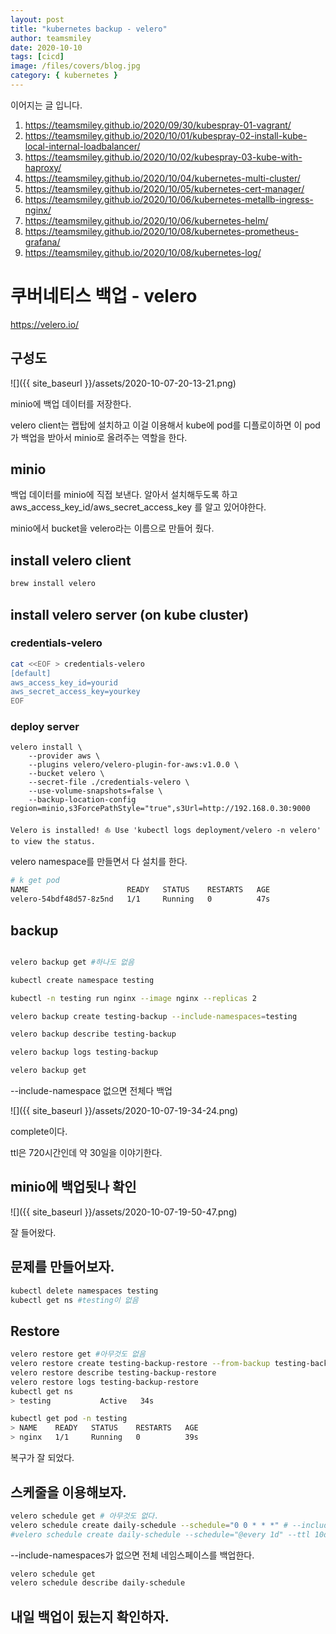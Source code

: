 ```yaml
---
layout: post
title: "kubernetes backup - velero"
author: teamsmiley
date: 2020-10-10
tags: [cicd]
image: /files/covers/blog.jpg
category: { kubernetes }
---
```


이어지는 글 입니다.

1. <https://teamsmiley.github.io/2020/09/30/kubespray-01-vagrant/>
1. <https://teamsmiley.github.io/2020/10/01/kubespray-02-install-kube-local-internal-loadbalancer/>
1. <https://teamsmiley.github.io/2020/10/02/kubespray-03-kube-with-haproxy/>
1. <https://teamsmiley.github.io/2020/10/04/kubernetes-multi-cluster/>
1. <https://teamsmiley.github.io/2020/10/05/kubernetes-cert-manager/>
1. <https://teamsmiley.github.io/2020/10/06/kubernetes-metallb-ingress-nginx/>
1. <https://teamsmiley.github.io/2020/10/06/kubernetes-helm/>
1. <https://teamsmiley.github.io/2020/10/08/kubernetes-prometheus-grafana/>
1. <https://teamsmiley.github.io/2020/10/08/kubernetes-log/>

# 쿠버네티스 백업 - velero

<https://velero.io/>

## 구성도

![]({{ site_baseurl }}/assets/2020-10-07-20-13-21.png)

minio에 백업 데이터를 저장한다.

velero client는 랩탑에 설치하고 이걸 이용해서 kube에 pod를 디플로이하면 이 pod가 백업을 받아서 minio로 올려주는 역할을 한다.

## minio

백업 데이터를 minio에 직접 보낸다. 알아서 설치해두도록 하고 aws_access_key_id/aws_secret_access_key 를 알고 있어야한다.

minio에서 bucket을 velero라는 이름으로 만들어 줬다.

## install velero client

```bash
brew install velero
```

## install velero server (on kube cluster)

### credentials-velero

```bash
cat <<EOF > credentials-velero
[default]
aws_access_key_id=yourid
aws_secret_access_key=yourkey
EOF
```

### deploy server

```batch
velero install \
    --provider aws \
    --plugins velero/velero-plugin-for-aws:v1.0.0 \
    --bucket velero \
    --secret-file ./credentials-velero \
    --use-volume-snapshots=false \
    --backup-location-config region=minio,s3ForcePathStyle="true",s3Url=http://192.168.0.30:9000
```

```
Velero is installed! ⛵ Use 'kubectl logs deployment/velero -n velero' to view the status.
```

velero namespace를 만들면서 다 설치를 한다.

```bash
# k get pod
NAME                      READY   STATUS    RESTARTS   AGE
velero-54bdf48d57-8z5nd   1/1     Running   0          47s
```

## backup

```bash

velero backup get #하나도 없음

kubectl create namespace testing

kubectl -n testing run nginx --image nginx --replicas 2

velero backup create testing-backup --include-namespaces=testing

velero backup describe testing-backup

velero backup logs testing-backup

velero backup get
```

--include-namespace 없으면 전체다 백업

![]({{ site_baseurl }}/assets/2020-10-07-19-34-24.png)

complete이다.

ttl은 720시간인데 약 30일을 이야기한다.

## minio에 백업됫나 확인

![]({{ site_baseurl }}/assets/2020-10-07-19-50-47.png)

잘 들어왔다.

## 문제를 만들어보자.

```bash
kubectl delete namespaces testing
kubectl get ns #testing이 없음
```

## Restore

```bash
velero restore get #아무것도 없음
velero restore create testing-backup-restore --from-backup testing-backup
velero restore describe testing-backup-restore
velero restore logs testing-backup-restore
kubectl get ns
> testing           Active   34s

kubectl get pod -n testing
> NAME    READY   STATUS    RESTARTS   AGE
> nginx   1/1     Running   0          39s
```

복구가 잘 되었다.

## 스케줄을 이용해보자.

```bash
velero schedule get # 아무것도 없다.
velero schedule create daily-schedule --schedule="0 0 * * *" # --include-namespaces testing
#velero schedule create daily-schedule --schedule="@every 1d" --ttl 10d
```

--include-namespaces가 없으면 전체 네임스페이스를 백업한다.

```bash
velero schedule get
velero schedule describe daily-schedule
```

## 내일 백업이 됬는지 확인하자.
